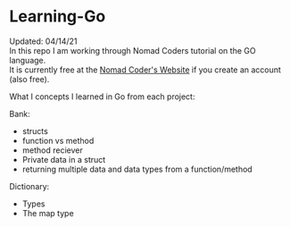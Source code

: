 # Learning-Go
Updated: 04/14/21  
In this repo I am working through Nomad Coders tutorial on the GO language.  
It is currently free at the [Nomad Coder's Website](https://nomadcoders.co/go-for-beginners/lectures/1712) if you create an account (also free). 

What I concepts I learned in Go from each project:

Bank:
 - structs
 - function vs method
 - method reciever
 - Private data in a struct
 - returning multiple data and data types from a function/method


Dictionary:
 - Types
 - The map type
